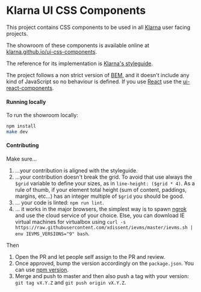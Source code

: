 # Klarna UI CSS Components

This project contains CSS components to be used in all [Klarna](http://klarna.com/) user facing projects.

The showroom of these components is available online at
[klarna.github.io/ui-css-components](http://klarna.github.io/ui-css-components).

The reference for its implementation is [Klarna's styleguide](https://github.com/klarna/styleguide).

The project follows a non strict version of [BEM](https://en.bem.info/), and it doesn't include any kind of JavaScript so no behaviour is defined. If you use [React](https://facebook.github.io/react/) use the [ui-react-components](https://github.com/klarna/ui-react-components/).

#### Running locally

To run the showroom locally:

```sh
npm install
make dev
```

#### Contributing

Make sure...

1. ...your contribution is aligned with the styleguide.
2. ...your contribution doesn't break the grid. To avoid that use always the `$grid` variable to define your sizes, as in `line-height: ($grid * 4)`. As a rule of thumb, if your element total height (sum of content, paddings, margins, etc...) has an integer multiple of `$grid` you should be good.
3. ... your code is linted: `npm run lint`.
4. ... it works in the major browsers, the simplest way is to spawn [ngrok](https://ngrok.com/) and use the cloud service of your choice. Else, you can download IE virtual machines for virtualbox using `curl -s https://raw.githubusercontent.com/xdissent/ievms/master/ievms.sh | env IEVMS_VERSIONS="9" bash`. 

Then

1. Open the PR and let people self assign to the PR and review.
2. Once approved, bump the version accordingly on the `package.json`. You can use [npm version](https://docs.npmjs.com/cli/version).
3. Merge and push to master and then also push a tag with your version: `git tag vX.Y.Z` and `git push origin vX.Y.Z`.